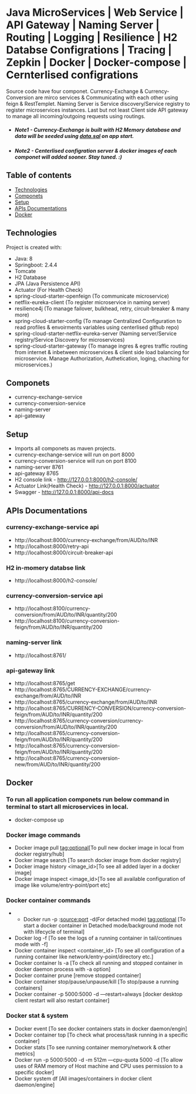 # Java MicroServices | Web Service | API Gateway | Naming Server | Routing | Logging | Resilience | H2 Databse Configrations | Tracing | Zepkin | Docker | Docker-compose | Cernterlised configrations
Source code have four componet. Currency-Exchange & Currency-Conversion are mirco services & Communicating with each other using feign & RestTemplet. Naming Server is Service discovery/Service registry to register microservices instances. Last but not least Client side API gateway to manage all incoming/outgoing requests using routings.

* ##### Note1 - Currency-Exchange is built with H2 Memory database and data will be seeded using [data.sql](https://github.com/kansujiya/JavaMicroservices/blob/master/currency-exchange-service/src/main/resources/data.sql) on app start.


* ##### Note2 - Centerlised configration server & docker images of each componet will added sooner. Stay tuned. :)

## Table of contents
* [Technologies](#technologies)
* [Componets](#componets)
* [Setup](#setup)
* [APIs Documentations](#apis)
* [Docker](#docker) 

## Technologies

Project is created with:
* Java: 8
* Springboot: 2.4.4
* Tomcate
* H2 Database
* JPA (Java Persistence API)
* Actuator (For Health Check)
* spring-cloud-starter-openfeign (To communicate microservice)
* netflix-eureka-client (To register microservice in naming server)
* resilience4j (To manage failover, bulkhead, retry, circuit-breaker & many more)
* spring-cloud-starter-config (To manage Centralized Configuration to read profiles & envoirments variables using centerlised github repo)
* spring-cloud-starter-netflix-eureka-server (Naming server/Service registry/Service Discovery for microservices)
* spring-cloud-starter-gateway (To manage ingres & egres traffic routing from internet & inbetween microservices & client side load balancing for microservice. Manage Authorization, Authetication, loging, chaching for microservices.)

## Componets
* currency-exchange-service
* currency-conversion-service
* naming-server
* api-gateway

## Setup
* Imports all componets as maven projects.
* currency-exchange-service will run on port 8000
* currency-conversion-service will run on port 8100 
* naming-server 8761 
* api-gateway 8765
* H2 console link - http://127.0.0.1:8000/h2-console/
* Actuator Link(Health Check) - http://127.0.0.1:8000/actuator
* Swagger - http://127.0.0.1:8000/api-docs


## APIs Documentations
### currency-exchange-service api 
* http://localhost:8000/currency-exchange/from/AUD/to/INR
* http://localhost:8000/retry-api
* http://localhost:8000/circuit-breaker-api
### H2 in-momery databse link
* http://localhost:8000/h2-console/
### currency-conversion-service api
* http://localhost:8100/currency-conversion/from/AUD/to/INR/quantity/200
* http://localhost:8100/currency-conversion-feign/from/AUD/to/INR/quantity/200
### naming-server link
* http://localhost:8761/ 
### api-gateway link
* http://localhost:8765/get
* http://localhost:8765/CURRENCY-EXCHANGE/currency-exchange/from/AUD/to/INR
* http://localhost:8765/currency-exchange/from/AUD/to/INR
* http://localhost:8765/CURRENCY-CONVERSION/currency-conversion-feign/from/AUD/to/INR/quantity/200
* http://localhost:8765/currency-conversion/currency-conversion/from/AUD/to/INR/quantity/200
* http://localhost:8765/currency-conversion-feign/from/AUD/to/INR/quantity/200
* http://localhost:8765/currency-conversion-feign/from/AUD/to/INR/quantity/200
* http://localhost:8765/currency-conversion-new/from/AUD/to/INR/quantity/200

## Docker
### To run all application componets run below command in terminal to start all microservices in local.
* docker-compose up
### Docker image commands
* Docker image pull <name><tag:optional>[To pull new docker image in local from docker registry/hub]
* Docker image search <name>[To search docker image from docker registry]
* Docker image history <image_id>[To see all added layer in a docker image]
* Docker image inspect <image_id>[To see all available configuration of image like volume/entry-point/port etc]
### Docker container commands
* - Docker run -p <host-port>:<source:port> -d(For detached mode) <image-name><tag:optional> [To start a docker container in Detached mode/background mode not with lifecycle of terminal]
* Docker log -f <container-id>[To see the logs of a running container in tail/continues mode with -f]
* Docker container inspect <container_id> [To see all configuration of a running container like network/entry-point/directory etc.]
* Docker container ls -a [To check all running and stopped container in docker daemon process with -a option]
* Docker container prune [remove stopped container]
* Docker container stop/pause/unpause/kill [To stop/pause a running containers]
* Docker container -p 5000:5000 -d —restart=always [docker desktop client restart will also restart container]
### Docker stat & system
* Docker event [To see docker containers stats in docker daemon/engin]
* Docker container top [To check what process/task running in a specific container]
* Docker stats [To see running container memory/network & other metrics]
* Docker run -p 5000:5000 -d -m 512m —cpu-quota 5000 -d <image-name>[To allow uses of RAM memory of Host machine and CPU uses permission to a specific docker]
* Docker system df [All images/containers in docker client daemon/engine]
